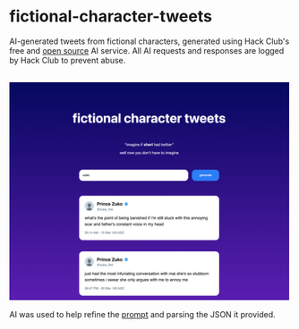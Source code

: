# fictional-character-tweets

AI-generated tweets from fictional characters, generated using Hack Club's free and [open source](https://github.com/hackclub/ai) AI service. All AI requests and responses are logged by Hack Club to prevent abuse.

<br />

<img src="./assets/images/demo.png" alt="Demo" style="max-width:500px;">

AI was used to help refine the [prompt](https://github.com/eesazahed/fictional-character-tweets/blob/main/assets/js/prompt.js) and parsing the JSON it provided.

